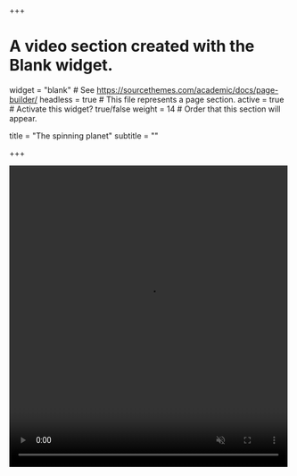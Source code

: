 +++
# A video section created with the Blank widget.

widget = "blank"  # See https://sourcethemes.com/academic/docs/page-builder/
headless = true  # This file represents a page section.
active = true  # Activate this widget? true/false
weight = 14  # Order that this section will appear.

title = "The spinning planet"
subtitle = ""

+++

<div class="row post-image-bg" markdown="1">
  <video width="99%" height="540" autoplay="" loop="" muted="" markdown="1">
    <source src="/static/img/video.mp4" type="video/mp4" markdown="1">
  </video>
</div>
